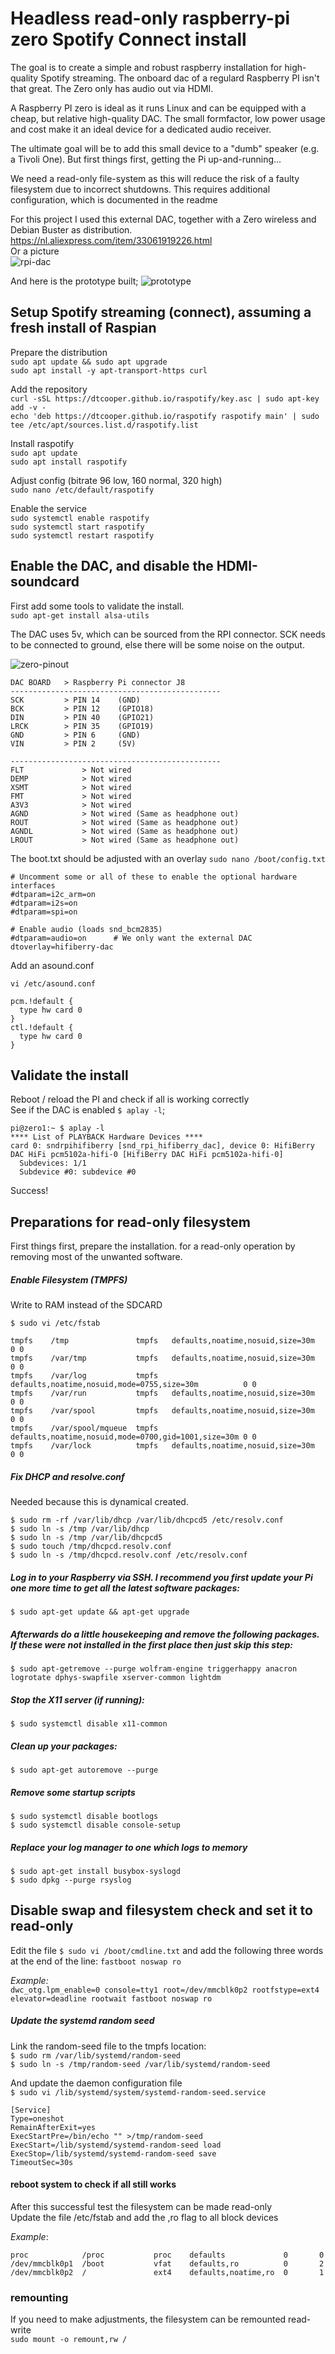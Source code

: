 # Headless read-only raspberry-pi zero Spotify Connect install
The goal is to create a simple and robust raspberry installation for high-quality Spotify streaming. The onboard dac of a regulard Raspberry PI isn't that great. The Zero only has audio out via HDMI.

A Raspberry PI zero is ideal as it runs Linux and can be equipped with a cheap, but relative high-quality DAC. The small formfactor, low power usage and cost make it an ideal device for a dedicated audio receiver.

The ultimate goal will be to add this small device to a "dumb" speaker (e.g. a Tivoli One). But first things first, getting the Pi up-and-running...

We need a read-only file-system as this will reduce the risk of a faulty filesystem due to incorrect shutdowns. This requires additional configuration, which is documented in the readme

For this project I used this external DAC, together with a Zero wireless and Debian Buster as distribution.
https://nl.aliexpress.com/item/33061919226.html   
Or a picture\
![rpi-dac](./images/rpi-dac.jpg)

And here is the prototype built;
![prototype](./images/dac-prototype.jpg) 






## Setup Spotify streaming (connect), assuming a fresh install of Raspian
Prepare the distribution\
`sudo apt update && sudo apt upgrade`\
`sudo apt install -y apt-transport-https curl`

Add the repository\
`curl -sSL https://dtcooper.github.io/raspotify/key.asc | sudo apt-key add -v -`\
`echo 'deb https://dtcooper.github.io/raspotify raspotify main' | sudo tee /etc/apt/sources.list.d/raspotify.list`

Install raspotify\
`sudo apt update`\
`sudo apt install raspotify`

Adjust config (bitrate 96 low, 160 normal, 320 high)\
`sudo nano /etc/default/raspotify`

Enable the service\
`sudo systemctl enable raspotify`\
`sudo systemctl start raspotify`\
`sudo systemctl restart raspotify`



## Enable the DAC, and disable the HDMI-soundcard
First add some tools to validate the install.\
`sudo apt-get install alsa-utils`

The DAC uses 5v, which can be sourced from the RPI connector.
SCK needs to be connected to ground, else there will be some noise on the output.

![zero-pinout](./images/zero-pinout.png) 

```
DAC BOARD   > Raspberry Pi connector J8
-----------------------------------------------
SCK         > PIN 14    (GND)
BCK         > PIN 12    (GPIO18)
DIN         > PIN 40    (GPIO21)
LRCK        > PIN 35    (GPIO19)
GND         > PIN 6     (GND)
VIN         > PIN 2     (5V)

-----------------------------------------------
FLT             > Not wired 
DEMP            > Not wired 
XSMT            > Not wired 
FMT             > Not wired 
A3V3            > Not wired 
AGND            > Not wired (Same as headphone out) 
ROUT            > Not wired (Same as headphone out)
AGNDL           > Not wired (Same as headphone out)
LROUT           > Not wired (Same as headphone out)
```

The boot.txt should be adjusted with an overlay
`sudo nano /boot/config.txt`


```
# Uncomment some or all of these to enable the optional hardware interfaces
#dtparam=i2c_arm=on
#dtparam=i2s=on
#dtparam=spi=on

# Enable audio (loads snd_bcm2835)
#dtparam=audio=on      # We only want the external DAC
dtoverlay=hifiberry-dac
```


Add an asound.conf 

`vi /etc/asound.conf`

```
pcm.!default {
  type hw card 0
}
ctl.!default {
  type hw card 0
}
```




## Validate the install
Reboot / reload the PI and check if all is working correctly\
See if the DAC is enabled `$ aplay -l`;

```
pi@zero1:~ $ aplay -l
**** List of PLAYBACK Hardware Devices ****
card 0: sndrpihifiberry [snd_rpi_hifiberry_dac], device 0: HifiBerry DAC HiFi pcm5102a-hifi-0 [HifiBerry DAC HiFi pcm5102a-hifi-0]
  Subdevices: 1/1
  Subdevice #0: subdevice #0
```
Success!



## Preparations for read-only filesystem
First things first, prepare the installation. for a read-only operation by removing most of the unwanted software.

##### Enable Filesystem (TMPFS)
Write to RAM instead of the SDCARD

`$ sudo vi /etc/fstab`

```
tmpfs    /tmp               tmpfs   defaults,noatime,nosuid,size=30m                    0 0
tmpfs    /var/tmp           tmpfs   defaults,noatime,nosuid,size=30m                    0 0
tmpfs    /var/log           tmpfs   defaults,noatime,nosuid,mode=0755,size=30m          0 0
tmpfs    /var/run           tmpfs   defaults,noatime,nosuid,size=30m                    0 0
tmpfs    /var/spool         tmpfs   defaults,noatime,nosuid,size=30m                    0 0
tmpfs    /var/spool/mqueue  tmpfs   defaults,noatime,nosuid,mode=0700,gid=1001,size=30m 0 0
tmpfs    /var/lock          tmpfs   defaults,noatime,nosuid,size=30m                    0 0
```

##### Fix DHCP and resolve.conf
Needed because this is dynamical created.

```
$ sudo rm -rf /var/lib/dhcp /var/lib/dhcpcd5 /etc/resolv.conf
$ sudo ln -s /tmp /var/lib/dhcp
$ sudo ln -s /tmp /var/lib/dhcpcd5
$ sudo touch /tmp/dhcpcd.resolv.conf
$ sudo ln -s /tmp/dhcpcd.resolv.conf /etc/resolv.conf
```


##### Log in to your Raspberry via SSH. I recommend you first update your Pi one more time to get all the latest software packages:
`$ sudo apt-get update && apt-get upgrade`
##### Afterwards do a little housekeeping and remove the following packages. If these were not installed in the first place then just skip this step:
`$ sudo apt-getremove --purge wolfram-engine triggerhappy anacron logrotate dphys-swapfile xserver-common lightdm`
##### Stop the X11 server (if running):
`$ sudo systemctl disable x11-common`
##### Clean up your packages:
`$ sudo apt-get autoremove --purge`
##### Remove some startup scripts
`$ sudo systemctl disable bootlogs`\
`$ sudo systemctl disable console-setup`



##### Replace your log manager to one which logs to memory
`$ sudo apt-get install busybox-syslogd`\
`$ sudo dpkg --purge rsyslog`



## Disable swap and filesystem check and set it to read-only
Edit the file `$ sudo vi /boot/cmdline.txt` and add the following three words at the end of the line: `fastboot noswap ro`

_Example:_\
`dwc_otg.lpm_enable=0 console=tty1 root=/dev/mmcblk0p2 rootfstype=ext4 elevator=deadline rootwait fastboot noswap ro`


##### Update the systemd random seed
Link the random-seed file to the tmpfs location:\
`$ sudo rm /var/lib/systemd/random-seed`\
`$ sudo ln -s /tmp/random-seed /var/lib/systemd/random-seed`

And update the daemon configuration file\
`$ sudo vi /lib/systemd/system/systemd-random-seed.service`

```
[Service]
Type=oneshot
RemainAfterExit=yes
ExecStartPre=/bin/echo "" >/tmp/random-seed
ExecStart=/lib/systemd/systemd-random-seed load
ExecStop=/lib/systemd/systemd-random-seed save
TimeoutSec=30s
```


#### reboot system to check if all still works
After this successful test the filesystem can be made read-only\
Update the file /etc/fstab and add the ,ro flag to all block devices

_Example_:
```
proc            /proc           proc    defaults             0       0
/dev/mmcblk0p1  /boot           vfat    defaults,ro          0       2
/dev/mmcblk0p2  /               ext4    defaults,noatime,ro  0       1
```


### remounting
If you need to make adjustments, the filesystem can be remounted read-write\
`sudo mount -o remount,rw /`
